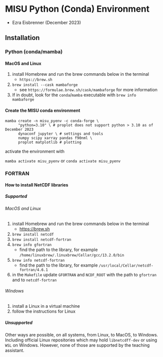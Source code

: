 # MISU Python (Conda) Environment

+ Ezra Eisbrenner (December 2023)

## Installation

### Python (conda/mamba)

#### MacOS and Linux

1. install Homebrew and run the brew commands below in the terminal
   + `https://brew.sh`
2. `brew install --cask mambaforge`
   * see `https://formulae.brew.sh/cask/mambaforge` for more information
3. If in doubt, look for the `conda`/`mamba` executable with `brew info mambaforge`

#### Create the MISU conda environment

```
mamba create -n misu_pyenv -c conda-forge \
      "python=3.10" \ # proplot does not support python > 3.10 as of December 2023
      dynaconf jupyter \ # settings and tools
      numpy scipy xarray pandas f90nml \
      proplot matplotlib # plotting
```

activate the environment with

`mamba activate misu_pyenv` or `conda activate misu_pyenv`

### FORTRAN

#### How to install NetCDF libraries

##### Supported

###### MacOS and Linux

1. install Homebrew and run the brew commands below in the terminal
   + https://brew.sh
2. `brew install netcdf`
3. `brew install netcdf-fortran`
4. `brew info gfortran`
   + find the path to the library, for example `/home/linuxbrew/.linuxbrew/Cellar/gcc/13.2.0/bin`
5. `brew info netcdf-fortran`
   + find the path to the library, for example `/usr/local/Cellar/netcdf-fortran/4.6.1`
6. in the `Makefile` update `GFORTRAN` and `NCDF_ROOT` with the path to `gfortran` and to `netcdf-fortran`

###### Windows

1. install a Linux in a virtual machine
2. follow the instructions for Linux

##### Unsupported

Other ways are possible, on all systems, from Linux, to MacOS, to Windows. Including official Linux repositories which may hold `libnetcdff-dev` or using `WSL` on Windows. However, none of those are supported by the teaching assistant.